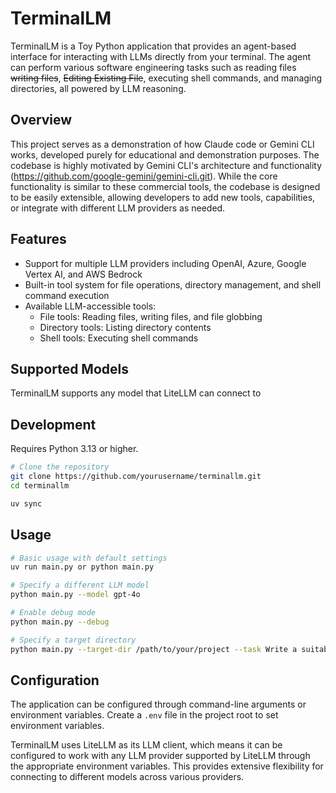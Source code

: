 # TerminalLM

TerminalLM is a Toy Python application that provides an agent-based interface for interacting with LLMs directly from your terminal. The agent can perform various software engineering tasks such as reading files ~~writing files~~, ~~Editing Existing File~~, executing shell commands, and managing directories, all powered by LLM reasoning.

## Overview

This project serves as a demonstration of how Claude code or Gemini CLI works, developed purely for educational and demonstration purposes. The codebase is highly motivated by Gemini CLI's architecture and functionality (https://github.com/google-gemini/gemini-cli.git). While the core functionality is similar to these commercial tools, the codebase is designed to be easily extensible, allowing developers to add new tools, capabilities, or integrate with different LLM providers as needed.

## Features

- Support for multiple LLM providers including OpenAI, Azure, Google Vertex AI, and AWS Bedrock
- Built-in tool system for file operations, directory management, and shell command execution
- Available LLM-accessible tools:
  - File tools: Reading files, writing files, and file globbing
  - Directory tools: Listing directory contents 
  - Shell tools: Executing shell commands

## Supported Models

TerminalLM supports any model that LiteLLM can connect to

## Development

Requires Python 3.13 or higher.

```bash
# Clone the repository
git clone https://github.com/yourusername/terminallm.git
cd terminallm

uv sync 
```

## Usage

```bash
# Basic usage with default settings
uv run main.py or python main.py

# Specify a different LLM model
python main.py --model gpt-4o

# Enable debug mode
python main.py --debug

# Specify a target directory
python main.py --target-dir /path/to/your/project --task Write a suitable readme.md for the project
```

## Configuration

The application can be configured through command-line arguments or environment variables. Create a `.env` file in the project root to set environment variables.

TerminalLM uses LiteLLM as its LLM client, which means it can be configured to work with any LLM provider supported by LiteLLM through the appropriate environment variables. This provides extensive flexibility for connecting to different models across various providers.

